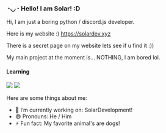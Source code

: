 ### ◔◡◔ Hello! I am Solar! :D



Hi, I am just a boring python / discord.js developer.

Here is my website :) https://solardev.xyz

There is a secret page on my website lets see if u find it :))

My main project at the moment is... NOTHING, I am bored lol.

#### Learning 
<img src="https://img.shields.io/badge/Python-3776AB?style=for-the-badge&logo=python&logoColor=white"/> <img src="https://img.shields.io/badge/Java-e97f00?style=for-the-badge&logo=Java&logoColor=white"/>

Here are some things about me:


- 🔭 I’m currently working on: SolarDevelopment!
- 😄 Pronouns: He / Him
- ⚡ Fun fact: My favorite animal's are dogs!
